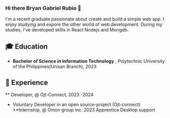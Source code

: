 ### Hi there Bryan Gabriel Rubio 👋
I'm a recent graduate passionate about create and build a simple web app. I enjoy studying and expore the other world of web development. During my studies, I've developed skills in React Nodejs and Mongdb.
## 🎓 Education

- **Bachelor of Science in Information Technology** , Polytechnic University of the Philippines(Unisan Branch), 2023
 ## 💼 Experience
** Developer, @ Ojt-Connect, 2023 -2024
  - Voluntary Developer in an open source-project (Ojt-connect)
**Internship, @ Omon group inc. 2023
  Apprentice Desktop support 

